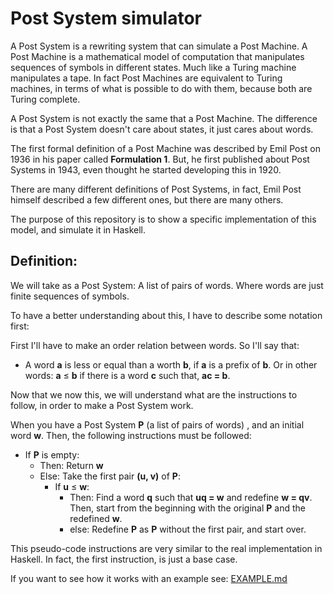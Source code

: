 # Post System simulator

A Post System is a rewriting system that can simulate a Post Machine. A Post Machine is a mathematical model of computation that manipulates sequences of symbols in different states. Much like a Turing machine manipulates a tape.
In fact Post Machines are equivalent to Turing machines, in terms of what is
possible to do with them, because both are Turing complete. 

A Post System is not exactly the same that a Post Machine. The difference is
that a Post System doesn't care about states, it just cares about words.

The first formal definition of a Post Machine was described by Emil Post
on 1936 in his paper called **Formulation 1**. But, he first published about
Post Systems in 1943, even thought he started developing this in 1920.

There are many different definitions of Post Systems, in fact, Emil Post
himself described a few different ones, but there are many others.

The purpose of this repository is to show a specific implementation of
this model, and simulate it in Haskell.

## Definition:

We will take as a Post System: A list of pairs of words. Where words are just
finite sequences of symbols.

To have a better understanding about this, I have to describe some notation
first:

First I'll have to make an order relation between words. So I'll say that:
-   A word **a** is less or equal than a worth **b**, if **a** is a
    prefix of **b**. Or in other words: **a** ≤ **b** if there is a word **c**
    such that, **ac = b**.

Now that we now this, we will understand what are the instructions to follow,
in order to make a Post System work.

When you have a Post System **P** (a list of pairs of words) , and an
initial word **w**. Then, the following instructions must be followed:

-   If **P** is empty:
    -   Then: Return **w**
    -   Else: Take the first pair **(u, v)** of **P**:
        -   If **u** ≤ **w**:
            -   Then: Find a word **q** such that **uq = w** and redefine **w =
                qv**. Then, start from the beginning with the original **P**
                and the redefined **w**.
            -   else: Redefine **P** as **P** without the first pair, and start
                over.

This pseudo-code instructions are very similar to the real implementation
in Haskell. In fact, the first instruction, is just a base case.

If you want to see how it works with an example see:
[EXAMPLE.md](https://github.com/Average-user/post-system-simulator/blob/master/EXAMPLE.md)
